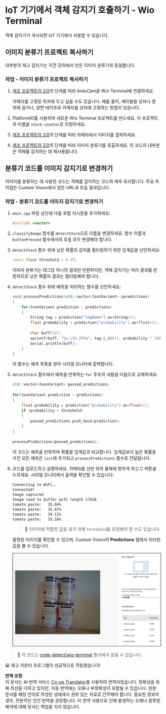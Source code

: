 <!--
CO_OP_TRANSLATOR_METADATA:
{
  "original_hash": "4cf1421420a6fab9ab4f2c391bd523b7",
  "translation_date": "2025-08-24T21:14:36+00:00",
  "source_file": "5-retail/lessons/2-check-stock-device/wio-terminal-object-detector.md",
  "language_code": "ko"
}
-->
# IoT 기기에서 객체 감지기 호출하기 - Wio Terminal

객체 감지기가 게시되면 IoT 기기에서 사용할 수 있습니다.

## 이미지 분류기 프로젝트 복사하기

대부분의 재고 감지기는 이전 강의에서 만든 이미지 분류기와 동일합니다.

### 작업 - 이미지 분류기 프로젝트 복사하기

1. [제조 프로젝트의 2강](../../../4-manufacturing/lessons/2-check-fruit-from-device/wio-terminal-camera.md#task---connect-the-camera)의 단계를 따라 ArduCam을 Wio Terminal에 연결하세요.

    카메라를 고정된 위치에 두고 싶을 수도 있습니다. 예를 들어, 케이블을 상자나 캔 위에 걸거나, 양면 테이프로 카메라를 상자에 고정하는 방법이 있습니다.

1. PlatformIO를 사용하여 새로운 Wio Terminal 프로젝트를 만드세요. 이 프로젝트의 이름을 `stock-counter`로 지정하세요.

1. [제조 프로젝트의 2강](../../../4-manufacturing/lessons/2-check-fruit-from-device/README.md#task---capture-an-image-using-an-iot-device)의 단계를 따라 카메라에서 이미지를 캡처하세요.

1. [제조 프로젝트의 2강](../../../4-manufacturing/lessons/2-check-fruit-from-device/README.md#task---classify-images-from-your-iot-device)의 단계를 따라 이미지 분류기를 호출하세요. 이 코드의 대부분은 객체를 감지하는 데 재사용됩니다.

## 분류기 코드를 이미지 감지기로 변경하기

이미지를 분류하는 데 사용한 코드는 객체를 감지하는 코드와 매우 유사합니다. 주요 차이점은 Custom Vision에서 얻은 URL과 호출 결과입니다.

### 작업 - 분류기 코드를 이미지 감지기로 변경하기

1. `main.cpp` 파일 상단에 다음 포함 지시문을 추가하세요:

    ```cpp
    #include <vector>
    ```

1. `classifyImage` 함수를 `detectStock`으로 이름을 변경하세요. 함수 이름과 `buttonPressed` 함수에서의 호출 모두 변경해야 합니다.

1. `detectStock` 함수 위에 낮은 확률의 감지를 필터링하기 위한 임계값을 선언하세요:

    ```cpp
    const float threshold = 0.3f;
    ```

    이미지 분류기는 태그당 하나의 결과만 반환하지만, 객체 감지기는 여러 결과를 반환하므로 낮은 확률의 결과는 필터링해야 합니다.

1. `detectStock` 함수 위에 예측을 처리하는 함수를 선언하세요:

    ```cpp
    void processPredictions(std::vector<JsonVariant> &predictions)
    {
        for(JsonVariant prediction : predictions)
        {
            String tag = prediction["tagName"].as<String>();
            float probability = prediction["probability"].as<float>();
    
            char buff[32];
            sprintf(buff, "%s:\t%.2f%%", tag.c_str(), probability * 100.0);
            Serial.println(buff);
        }
    }
    ```

    이 함수는 예측 목록을 받아 시리얼 모니터에 출력합니다.

1. `detectStock` 함수에서 예측을 반복하는 `for` 루프의 내용을 다음으로 교체하세요:

    ```cpp
    std::vector<JsonVariant> passed_predictions;

    for(JsonVariant prediction : predictions) 
    {
        float probability = prediction["probability"].as<float>();
        if (probability > threshold)
        {
            passed_predictions.push_back(prediction);
        }
    }

    processPredictions(passed_predictions);
    ```

    이 코드는 예측을 반복하며 확률을 임계값과 비교합니다. 임계값보다 높은 확률을 가진 모든 예측은 `list`에 추가되고 `processPredictions` 함수로 전달됩니다.

1. 코드를 업로드하고 실행하세요. 카메라를 선반 위의 물체에 향하게 하고 C 버튼을 누르세요. 시리얼 모니터에서 출력을 확인할 수 있습니다:

    ```output
    Connecting to WiFi..
    Connected!
    Image captured
    Image read to buffer with length 17416
    tomato paste:   35.84%
    tomato paste:   35.87%
    tomato paste:   34.11%
    tomato paste:   35.16%
    ```

    > 💁 이미지에 적합한 값을 찾기 위해 `threshold`를 조정해야 할 수도 있습니다.

    촬영된 이미지를 확인할 수 있으며, Custom Vision의 **Predictions** 탭에서 이러한 값을 볼 수 있습니다.

    ![선반 위에 있는 4개의 토마토 페이스트 캔과 35.8%, 33.5%, 25.7%, 16.6%의 4개의 감지 결과](../../../../../translated_images/custom-vision-stock-prediction.942266ab1bcca3410ecdf23643b9f5f570cfab2345235074e24c51f285777613.ko.png)

> 💁 이 코드는 [code-detect/wio-terminal](../../../../../5-retail/lessons/2-check-stock-device/code-detect/wio-terminal) 폴더에서 찾을 수 있습니다.

😀 재고 카운터 프로그램이 성공적으로 작동했습니다!

**면책 조항**:  
이 문서는 AI 번역 서비스 [Co-op Translator](https://github.com/Azure/co-op-translator)를 사용하여 번역되었습니다. 정확성을 위해 최선을 다하고 있지만, 자동 번역에는 오류나 부정확성이 포함될 수 있습니다. 원본 문서를 해당 언어로 작성된 상태에서 권위 있는 자료로 간주해야 합니다. 중요한 정보의 경우, 전문적인 인간 번역을 권장합니다. 이 번역 사용으로 인해 발생하는 오해나 잘못된 해석에 대해 당사는 책임을 지지 않습니다.